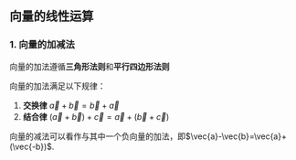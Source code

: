 ## 向量的线性运算
### 1. 向量的加减法
向量的加法遵循**三角形法则**和**平行四边形法则**

向量的加法满足以下规律：
1. **交换律**
$\vec{a}+\vec{b}=\vec{b}+\vec{a}$
2. **结合律**
$(\vec{a}+\vec{b})+\vec{c}=\vec{a}+(\vec{b}+\vec{c})$

向量的减法可以看作与其中一个负向量的加法，即$\vec{a}-\vec{b}=\vec{a}+(\vec{-b})$.


